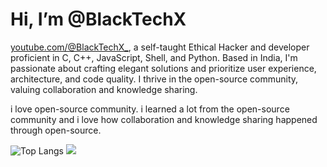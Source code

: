 # Hi, I’m @BlackTechX
[youtube.com/@BlackTechX_](https://www.youtube.com/@BlackTechX_), a self-taught Ethical Hacker and developer proficient in C, C++, JavaScript, Shell, and Python. Based in India, I'm passionate about crafting elegant solutions and prioritize user experience, architecture, and code quality. I thrive in the open-source community, valuing collaboration and knowledge sharing.

i love open-source community. i learned a lot from the open-source community and i love how collaboration and knowledge sharing happened through open-source.


![Top Langs](https://github-readme-stats.vercel.app/api/top-langs/?username=BlackTechX011&size_weight=0.7&count_weight=0.7&theme=transparent&show_icons=true) ![](https://github-readme-stats.vercel.app/api?username=BlackTechX011&show_icons=true&theme=transparent\&rank_icon=github)











